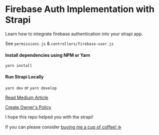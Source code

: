 # Firebase Auth Implementation with Strapi

Learn how to integrate firebase authentication into your strapi app.

See `permissions.js` & `controllers/firebase-user.js`

#### Install dependencies using NPM or Yarn

`yarn install`

#### Run Strapi Locally

`yarn dev` or `yarn develop`

[Read Medium Article](https://medium.com/@lambrohan/integrating-firebase-auth-into-strapi-9ed106ce8dee)

[Create Owner's Policy](https://medium.com/@lambrohan/strapi-with-firebase-auth-owners-policy-f346a0457ffb)


I hope this repo helped you with the strapi! 

If you can please consider [buying me a cup of coffee! ☕](https://www.buymeacoffee.com/lambrohan)
